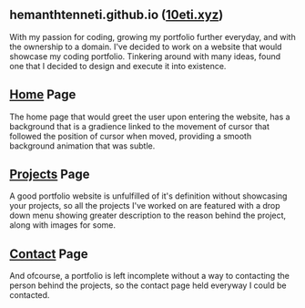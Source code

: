 ## hemanthtenneti.github.io **([10eti.xyz](https://10eti.xyz))**
With my passion for coding, growing my portfolio further everyday, and with the ownership to a domain. I've decided to work on a website that would showcase my coding portfolio.
Tinkering around with many ideas, found one that I decided to design and execute it into existence.

## [Home](https://10eti.xyz/) Page
The home page that would greet the user upon entering the website, has a background that is a gradience linked to the movement of cursor that followed the position of cursor when moved, providing a smooth background animation that was subtle.

## [Projects](https://10eti.xyz/projects) Page 
A good portfolio website is unfulfilled of it's definition without showcasing your projects, so all the projects I've worked on are featured with a drop down menu showing greater description to the reason behind the project, along with images for some. 

## [Contact](https://10eti.xyz/projects) Page
And ofcourse, a portfolio is left incomplete without a way to contacting the person behind the projects, so the contact page held everyway I could be contacted.
